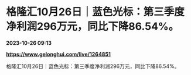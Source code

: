 # 格隆汇10月26日｜蓝色光标：第三季度净利润296万元，同比下降86.54%。

**2023-10-26 09:13**

**https://www.gelonghui.com/live/1264851**

格隆汇10月26日｜蓝色光标：第三季度净利润296万元，同比下降86.54%。